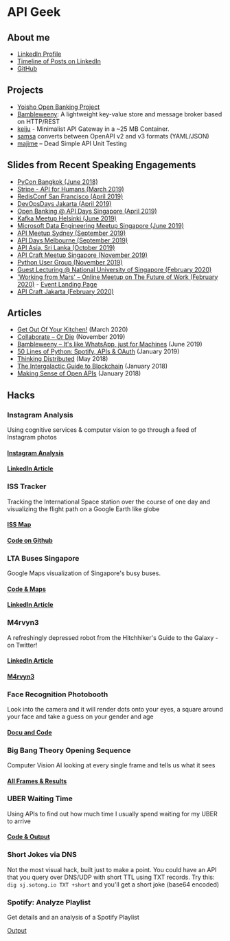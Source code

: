 # API Geek

## About me

* [LinkedIn Profile](https://www.linkedin.com/in/uhitzel/)
* [Timeline of Posts on LinkedIn](https://www.linkedin.com/in/uhitzel/detail/recent-activity/shares/)
* [GitHub](https://github.com/u1i)

## Projects

* [Yoisho Open Banking Project](https://github.com/u1i/yoisho)
* [Bambleweeny](https://github.com/u1i/bambleweeny): A lightweight key-value store and message broker based on HTTP/REST
* [keiju](https://github.com/u1i/keiju) - Minimalist API Gateway in a ~25 MB Container.
* [samsa](https://github.com/u1i/samsa) converts between OpenAPI v2 and v3 formats (YAML/JSON)
* [majime](https://github.com/u1i/majime) – Dead Simple API Unit Testing

## Slides from Recent Speaking Engagements

* [PyCon Bangkok (June 2018)](https://github.com/u1i/slides/blob/master/20180617%20PyCon%20Thailand.pdf)
* [Stripe - API for Humans (March 2019)](https://github.com/u1i/slides/blob/master/20190307%20-%20APIs%20for%20Humans%20-%20Stripe.pdf)
* [RedisConf San Francisco (April 2019)](https://github.com/u1i/slides/blob/master/20190402%20RedisConf19.pdf)
* [DevOpsDays Jakarta (April 2019)](https://github.com/u1i/slides/blob/master/20190411%20DevOpsDays%20Jakarta.pdf)
* [Open Banking @ API Days Singapore (April 2019)](https://github.com/u1i/slides/blob/master/20190424%20Open%20Banking%20API%20Days%20Singapore.pdf)
* [Kafka Meetup Helsinki (June 2019)](https://github.com/u1i/slides/blob/master/20190606%20Kafka%20Meetup%20Helsinki.pdf)
* [Microsoft Data Engineering Meetup Singapore (June 2019)](https://github.com/u1i/slides/blob/master/20190619%20Singapore%20Data%20Engineering%20Meetup.pdf)
* [API Meetup Sydney (September 2019)](https://github.com/u1i/slides/blob/master/20190917%20API%20Meetup%20Sydney%20-%20Event-driven%20APIs.pdf)
* [API Days Melbourne (September 2019)](https://github.com/u1i/slides/blob/master/20190920%20API%20Days%20Melbourne_%20Well%20Crafted%20API%20Models_%20Key%20to%20Streamlining%20Workflows.pdf)
* [API Asia, Sri Lanka (October 2019)](https://github.com/u1i/slides/blob/master/20191002%20API%20Asia%20-%20APIs%20for%20Humans.pdf)
* [API Craft Meetup Singapore (November 2019)](https://github.com/u1i/slides/blob/master/20191114%20API%20Craft%20Meetup%20Singapore%20-%20Event-driven%20APIs.pdf)
* [Python User Group (November 2019)](https://github.com/u1i/slides/blob/master/20191126%20Python%20User%20Group%20Singapore.pdf)
* [Guest Lecturing @ National University of Singapore (February 2020)](https://github.com/u1i/slides/blob/master/20200211%20NUS%20Singapore.pdf)
* ['Working from Mars' – Online Meetup on The Future of Work (February 2020)](https://github.com/u1i/slides/blob/master/20200220%20Working%20From%20Mars.pdf) - [Event Landing Page](https://martians.sg/working-from-mars)
* [API Craft Jakarta (February 2020)](https://github.com/u1i/slides/blob/master/20200224%20API%20Craft%20Jakarta.pdf)

## Articles

* [Get Out Of Your Kitchen!](https://github.com/u1i/articles/raw/master/LinkedIn%20-%20Get%20out%20of%20your%20Kitchen.pdf) (March 2020)
* [Collaborate – Or Die](https://github.com/u1i/articles/raw/master/LinkedIn%20-%20Collaborate%20%E2%80%93%20or%20Die.pdf) (November 2019)
* [Bambleweeny – It's like WhatsApp, just for Machines](https://github.com/u1i/articles/raw/master/LinkedIn%20-%20Bambleweeny.pdf) (June 2019)
* [50 Lines of Python: Spotify, APIs & OAuth](https://github.com/u1i/articles/blob/master/LinkedIn%20-%2050%20Lines%20of%20Python%20-%20Spotify%20APIs%20OAuth.pdf) (January 2019)
* [Thinking Distributed](https://github.com/u1i/articles/raw/master/LinkedIn%20-%20Thinking%20Distributed.pdf) (May 2018)
* [The Intergalactic Guide to Blockchain](https://github.com/u1i/articles/blob/master/LinkedIn%20-%20Blockchain.pdf) (January 2018)
* [Making Sense of Open APIs](https://github.com/u1i/articles/raw/master/LinkedIn%20-%20Singapore%20Buses.pdf) (January 2018)

## Hacks

### Instagram Analysis

Using cognitive services & computer vision to go through a feed of Instagram photos

#### [Instagram Analysis](http://ig.sotong.io/)

#### [LinkedIn Article](https://www.linkedin.com/pulse/did-ai-bot-feel-hungry-after-looking-all-my-instagram-uli-hitzel)

### ISS Tracker

Tracking the International Space station over the course of one day and visualizing the flight path on a Google Earth like globe

#### [ISS Map](http://iss.sotong.io/)
#### [Code on Github](https://github.com/u1i/iss-tracker)

### LTA Buses Singapore

Google Maps visualization of Singapore's busy buses.
#### [Code & Maps](http://lta.sotong.io/)
#### [LinkedIn Article](https://www.linkedin.com/pulse/making-sense-open-data-apis-singapores-busy-buses-uli-hitzel)

### M4rvyn3

A refreshingly depressed robot from the Hitchhiker's Guide to the Galaxy - on Twitter!

#### [LinkedIn Article](https://www.linkedin.com/pulse/im-building-world-sized-robot-uli-hitzel)
#### [M4rvyn3](https://twitter.com/m4rvyn3)

### Face Recognition Photobooth

Look into the camera and it will render dots onto your eyes, a square around your face and take a guess on your gender and age

#### [Docu and Code](https://github.com/u1i/realtime-face-recognition-webcam-osx)

### Big Bang Theory Opening Sequence

Computer Vision AI looking at every single frame and tells us what it sees

#### [All Frames & Results](https://github.com/u1i/bbt)

### UBER Waiting Time

Using APIs to find out how much time I usually spend waiting for my UBER to arrive

#### [Code & Output](https://github.com/u1i/uber-api-calculate-waiting-times)

### Short Jokes via DNS

Not the most visual hack, built just to make a point. You could have an API that you query over DNS/UDP with short TTL using TXT records. Try this: `dig sj.sotong.io TXT +short` and you'll get a short joke (base64 encoded)

### Spotify: Analyze Playlist

Get details and an analysis of a Spotify Playlist

[Output](https://github.com/u1i/spotify-analysis/blob/master/playlist-analyse.png)

